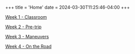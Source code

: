 +++
title = 'Home'
date = 2024-03-30T11:25:46-04:00
+++

[Week 1 - Classroom](/week1/)

[Week 2 - Pre-trip](/week2/)

[Week 3 - Maneuvers](/week3/)

[Week 4 - On the Road](/week4/)
